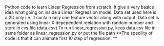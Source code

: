 Python code to learn Linear Regression from scratch. It give a very basics idea what going on inside a Linear Regression model. 
Data set used here is a 2D only i.e. it contain only one feature vector along with output. 
Data set is generated using linear X depependent reelation with random number and store in cvs file (data.csv)
To run linear_regression.py, keep data.csv file in same folder as linear_regression.py or put the file path
**The specility of code is that it can animate first 10 step of regression. **
